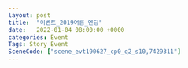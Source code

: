```yaml
---
layout: post
title:  "이벤트_2019여름_엔딩"
date:   2022-01-04 08:00:00 +0000
categories: Event
Tags: Story Event
SceneCode: ["scene_evt190627_cp0_q2_s10,7429311"]
---
```

